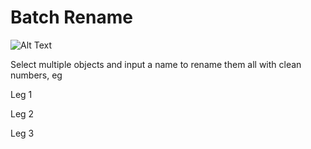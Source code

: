 # Batch Rename

![Alt Text](../gifs/maybe.gif)

Select multiple objects and input a name to rename them all with clean numbers, eg

Leg 1

Leg 2

Leg 3
